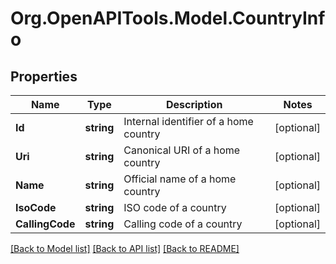 
# Org.OpenAPITools.Model.CountryInfo

## Properties

Name | Type | Description | Notes
------------ | ------------- | ------------- | -------------
**Id** | **string** | Internal identifier of a home country | [optional] 
**Uri** | **string** | Canonical URI of a home country | [optional] 
**Name** | **string** | Official name of a home country | [optional] 
**IsoCode** | **string** | ISO code of a country | [optional] 
**CallingCode** | **string** | Calling code of a country | [optional] 

[[Back to Model list]](../README.md#documentation-for-models)
[[Back to API list]](../README.md#documentation-for-api-endpoints)
[[Back to README]](../README.md)

